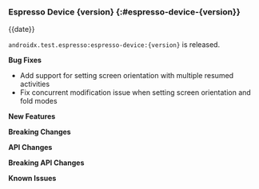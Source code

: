 ### Espresso Device {version} {:#espresso-device-{version}}

{{date}}

`androidx.test.espresso:espresso-device:{version}` is released.

**Bug Fixes**

* Add support for setting screen orientation with multiple resumed activities
* Fix concurrent modification issue when setting screen orientation and fold modes

**New Features**

**Breaking Changes**

**API Changes**

**Breaking API Changes**

**Known Issues**
